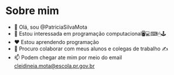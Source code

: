 # Sobre mim
-  👋 Olá, sou @PatriciaSilvaMota
- 👀 Estou interessada em programação computacional🖥💻⌨🖱🕹
- ❤ Estou aprendendo programação
- 💞️ Procuro colaborar com meus alunos e colegas de trabalho ✍
- 📫 Podem chegar ate mim por meio do email cleidineia.mota@escola.pr.gov.br 
